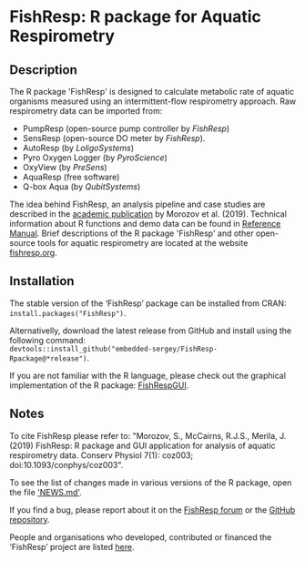 # FishResp: R package for Aquatic Respirometry

## Description
The R package 'FishResp' is designed to calculate metabolic rate of aquatic organisms measured using an intermittent-flow respirometry approach. Raw respirometry data can be imported from:

* PumpResp (open-source pump controller by _FishResp_)
* SensResp (open-source DO meter by _FishResp_).
* AutoResp (by _LoligoSystems_)
* Pyro Oxygen Logger (by _PyroScience_)
* OxyView (by _PreSens_)
* AquaResp (free software)
* Q-box Aqua (by _QubitSystems_)

The idea behind FishResp, an analysis pipeline and case studies are described in the [academic publication](https://doi.org/10.1093/conphys/coz003) by Morozov et al. (2019). Technical information about R functions and demo data can be found in [Reference Manual](https://cran.r-project.org/web/packages/FishResp/FishResp.pdf). Brief descriptions of the R package 'FishResp' and other open-source tools for aquatic respirometry are located at the website [fishresp.org](https://fishresp.org).

## Installation

The stable version of the ‘FishResp’ package can be installed from CRAN:<br/>`install.packages("FishResp")`. 

Alternativelly, download the latest release from GitHub and install using the following command:<br/>
`devtools::install_github("embedded-sergey/FishResp-Rpackage@*release")`. 

If you are not familiar with the R language, please check out the graphical implementation of the R package: [FishRespGUI](https://fishresp.org/gui-application/).

## Notes
To cite FishResp please refer to: "Morozov, S., McCairns, R.J.S., Merila, J. (2019) FishResp: R package and GUI application for analysis of aquatic respirometry data. Conserv Physiol 7(1): coz003; doi:10.1093/conphys/coz003".

To see the list of changes made in various versions of the R package, open the file ['NEWS.md'](https://github.com/embedded-sergey/FishResp-Rpackage/blob/main/NEWS.md).

If you find a bug, please report about it on the [FishResp forum](https://fishresp.org/forum/) or the [GitHub repository](https://github.com/embedded-sergey/FishResp-Rpackage).

People and organisations who developed, contributed or financed the ‘FishResp’ project are listed [here](https://fishresp.org/people/).
